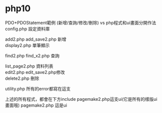 # php10
PDO+PDOStatement範例 (新增/查詢/修改/刪除) vs php程式和ui畫面分開作法<br>
config.php 設定資料庫<br>

add2.php add_save2.php 新增<br>
display2.php 單筆顯示<br>

find2.php find_x2.php 查詢<br>

list_page2.php 資料列表<br>
edit2.php edit_save2.php修改<br>
delete2.php 刪除<br>

utility.php 所有的error都寫在這支<br>

上述的所有程式，都會在下方include pagemake2.php這支ui(它是所有的樣版ui畫面哦)
pagemake2.php 這是ui 

